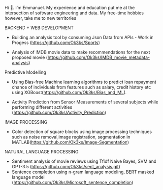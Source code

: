 Hi 👋. I’m Emmanuel. My experience and education put me at the intersection of software engineering and data. My free-time hobbies however, take me to new territories

BACKEND + WEB DEVELOPMENT
- Building an analysis tool by consuming Json Data from APIs - Work in Progess (https://github.com/Ok3ks/Sports)

- Analysis of IMDB movie data to make recommendations for the next proposed movie (https://github.com/Ok3ks/IMDB_movie_metadata-analysis)

Predictive Modelling 

- Using Bias-free Machine learning algorithms to predict loan repayment chance of individuals from features such as salary, credit history etc using XGBoost(https://github.com/Ok3ks/Bias_and_ML).

- Activity Prediction from Sensor Measurements of several subjects while performing different activities (https://github.com/Ok3ks/Activity_Prediction)

IMAGE PROCESSING

- Color detection of square blocks using image processing techniques such as noise removal,image registration, segmentation in MATLAB(https://github.com/Ok3ks/Image-Segmentation)

NATURAL LANGUAGE PROCESSING

- Sentiment analysis of movie reviews using Tfidf Naive Bayes, SVM and GPT-3.5 (https://github.com/Ok3ks/sent_analysis.git)
- Sentence completion using n-gram language modeling, BERT masked language model (https://github.com/Ok3ks/Microsoft_sentence_completion)
